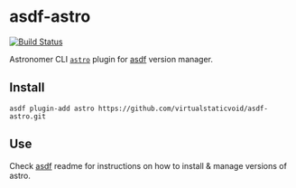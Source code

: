 # asdf-astro

[![Build Status](https://travis-ci.org/virtualstaticvoid/asdf-astro.svg?branch=master)](https://travis-ci.org/virtualstaticvoid/asdf-astro)

Astronomer CLI [`astro`][util] plugin for [asdf](https://github.com/asdf-vm/asdf) version manager.

## Install

```
asdf plugin-add astro https://github.com/virtualstaticvoid/asdf-astro.git
```

## Use

Check [asdf](https://github.com/asdf-vm/asdf) readme for instructions on how to install & manage versions of astro.

[util]: https://github.com/astronomer/astro-cli
